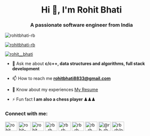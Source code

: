 <h1 align="center">Hi 👋, I'm Rohit Bhati</h1>
<h3 align="center">A passionate software engineer from India</h3>

<p align="left"> <img src="https://komarev.com/ghpvc/?username=rohitbhati-rb&label=Profile%20views&color=0e75b6&style=flat" alt="rohitbhati-rb" /> </p>

<p align="left"> <a href="https://github.com/ryo-ma/github-profile-trophy"><img src="https://github-profile-trophy.vercel.app/?username=rohitbhati-rb" alt="rohitbhati-rb" /></a> </p>

<p align="left"> <a href="https://twitter.com/rohit__bhati" target="blank"><img src="https://img.shields.io/twitter/follow/rohit__bhati?logo=twitter&style=for-the-badge" alt="rohit__bhati" /></a> </p>

- 💬 Ask me about **c/c++, data structures and algorithms, full stack development**

- 📫 How to reach me **rohitbhati8833@gmail.com**

- 📄 Know about my experiences [My Resume](https://bit.ly/39Yelrh)

- ⚡ Fun fact **I am also a chess player ♟♟♟**

<h3 align="left">Connect with me:</h3>
<p align="left">
<a href="https://twitter.com/rohit__bhati" target="blank"><img align="center" src="https://raw.githubusercontent.com/rahuldkjain/github-profile-readme-generator/master/src/images/icons/Social/twitter.svg" alt="rohit__bhati" height="30" width="40" /></a>
<a href="https://linkedin.com/in/rohit-bhati-rb" target="blank"><img align="center" src="https://raw.githubusercontent.com/rahuldkjain/github-profile-readme-generator/master/src/images/icons/Social/linked-in-alt.svg" alt="rohit-bhati-rb" height="30" width="40" /></a>
<a href="https://instagram.com/rohit._.bhati" target="blank"><img align="center" src="https://raw.githubusercontent.com/rahuldkjain/github-profile-readme-generator/master/src/images/icons/Social/instagram.svg" alt="rohit._.bhati" height="30" width="40" /></a>
<a href="https://www.codechef.com/users/rb_rb" target="blank"><img align="center" src="https://cdn.jsdelivr.net/npm/simple-icons@3.1.0/icons/codechef.svg" alt="rb_rb" height="30" width="40" /></a>
<a href="https://www.hackerrank.com/rb_rb" target="blank"><img align="center" src="https://raw.githubusercontent.com/rahuldkjain/github-profile-readme-generator/master/src/images/icons/Social/hackerrank.svg" alt="rb_rb" height="30" width="40" /></a>
<a href="https://codeforces.com/profile/rb_rb" target="blank"><img align="center" src="https://raw.githubusercontent.com/rahuldkjain/github-profile-readme-generator/master/src/images/icons/Social/codeforces.svg" alt="rb_rb" height="30" width="40" /></a>
<a href="https://www.leetcode.com/rb_rb" target="blank"><img align="center" src="https://raw.githubusercontent.com/rahuldkjain/github-profile-readme-generator/master/src/images/icons/Social/leet-code.svg" alt="rb_rb" height="30" width="40" /></a>
<a href="https://www.hackerearth.com/@rb_rb" target="blank"><img align="center" src="https://raw.githubusercontent.com/rahuldkjain/github-profile-readme-generator/master/src/images/icons/Social/hackerearth.svg" alt="@rb_rb" height="30" width="40" /></a>
<a href="https://auth.geeksforgeeks.org/user/rb_rb/profile" target="blank"><img align="center" src="https://raw.githubusercontent.com/rahuldkjain/github-profile-readme-generator/master/src/images/icons/Social/geeks-for-geeks.svg" alt="rb_rb/profile" height="30" width="40" /></a>
</p>
